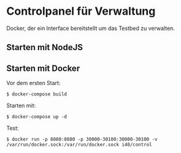 # Controlpanel für Verwaltung

Docker, der ein Interface bereitstellt um das Testbed zu verwalten.

## Starten mit NodeJS

## Starten mit Docker

Vor dem ersten Start:

``$ docker-compose build``

Starten mit:

``$ docker-compose up -d``

Test:

``$ docker run -p 8080:8080 -p 30000-30100:30000-30100 -v /var/run/docker.sock:/var/run/docker.sock i40/control``